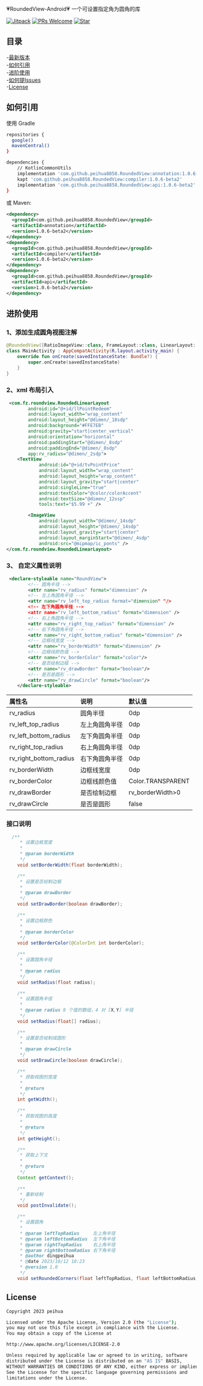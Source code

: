 :heartpulse:RoundedView-Android:heartpulse:
一个可设置指定角为圆角的库

[![Jitpack](https://jitpack.io/v/peihua8858/RoundedView.svg)](https://github.com/peihua8858)
[![PRs Welcome](https://img.shields.io/badge/PRs-Welcome-brightgreen.svg)](https://github.com/peihua8858)
[![Star](https://img.shields.io/github/stars/peihua8858/RoundedView.svg)](https://github.com/peihua8858/RoundedView)


## 目录
-[最新版本](https://github.com/peihua8858/RoundedView/releases/tag/1.0.6-beta2)<br>
-[如何引用](#如何引用)<br>
-[进阶使用](#进阶使用)<br>
-[如何提Issues](https://github.com/peihua8858/RoundedView/wiki/%E5%A6%82%E4%BD%95%E6%8F%90Issues%3F)<br>
-[License](#License)<br>


## 如何引用

使用 Gradle

```sh
repositories {
  google()
  mavenCentral()
}

dependencies {
    // KotlinCommonUtils
    implementation 'com.github.peihua8858.RoundedView:annotation:1.0.6-beta2'
    kapt 'com.github.peihua8858.RoundedView:compiler:1.0.6-beta2'
    implementation 'com.github.peihua8858.RoundedView:api:1.0.6-beta2'
}
```

或 Maven:

```xml
<dependency>
  <groupId>com.github.peihua8858.RoundedView</groupId>
  <artifactId>annotation</artifactId>
  <version>1.0.6-beta2</version>
</dependency>
<dependency>
  <groupId>com.github.peihua8858.RoundedView</groupId>
  <artifactId>compiler</artifactId>
  <version>1.0.6-beta2</version>
</dependency>
<dependency>
  <groupId>com.github.peihua8858.RoundedView</groupId>
  <artifactId>api</artifactId>
  <version>1.0.6-beta2</version>
</dependency>
```

## 进阶使用

### 1、添加生成圆角视图注解

```kotlin
@RoundedView([RatioImageView::class, FrameLayout::class, LinearLayout::class, TextView::class, ConstraintLayout::class])
class MainActivity : AppCompatActivity(R.layout.activity_main) {
    override fun onCreate(savedInstanceState: Bundle?) {
        super.onCreate(savedInstanceState)
    }
}
```

### 2、xml 布局引入
```xml
 <com.fz.roundview.RoundedLinearLayout
        android:id="@+id/llPointRedeem"
        android:layout_width="wrap_content"
        android:layout_height="@dimen/_18sdp"
        android:background="#FFE7EB"
        android:gravity="start|center_vertical"
        android:orientation="horizontal"
        android:paddingStart="@dimen/_8sdp"
        android:paddingEnd="@dimen/_8sdp"
        app:rv_radius="@dimen/_2sdp">
    <TextView
            android:id="@+id/tvPointPrice"
            android:layout_width="wrap_content"
            android:layout_height="wrap_content"
            android:layout_gravity="start|center"
            android:singleLine="true"
            android:textColor="@color/colorAccent"
            android:textSize="@dimen/_12ssp"
            tools:text="$5.99 +" />

        <ImageView
            android:layout_width="@dimen/_14sdp"
            android:layout_height="@dimen/_14sdp"
            android:layout_gravity="start|center"
            android:layout_marginStart="@dimen/_4sdp"
            android:src="@mipmap/ic_ponts" />
</com.fz.roundview.RoundedLinearLayout>
```
### 3、 自定义属性说明
```xml
 <declare-styleable name="RoundView">
        <!-- 圆角半径 -->
        <attr name="rv_radius" format="dimension" />
        <!-- 左上角圆角半径 -->
        <attr name="rv_left_top_radius format="dimension" "/>
        <!-- 左下角圆角半径 -->
        <attr name="rv_left_bottom_radius" format="dimension" />
        <!-- 右上角圆角半径 -->
        <attr name="rv_right_top_radius" format="dimension" />
        <!-- 右下角圆角半径 -->
        <attr name="rv_right_bottom_radius" format="dimension" />
        <!-- 边框线宽度 -->
        <attr name="rv_borderWidth" format="dimension" />
        <!-- 边框线颜色值 -->
        <attr name="rv_borderColor" format="color"/>
        <!-- 是否绘制边框 -->
        <attr name="rv_drawBorder" format="boolean"/>
        <!-- 是否是圆形 -->
        <attr name="rv_drawCircle" format="boolean"/>
    </declare-styleable>
```

属性名 | 说明 | 默认值
:----------- | :----------- | :-----------
rv_radius         | 圆角半径        | 0dp
rv_left_top_radius         | 左上角圆角半径        | 0dp
rv_left_bottom_radius         | 左下角圆角半径        | 0dp
rv_right_top_radius         | 右上角圆角半径        | 0dp
rv_right_bottom_radius         | 右下角圆角半径        | 0dp
rv_borderWidth         | 边框线宽度        | 0dp
rv_borderColor         | 边框线颜色值        | Color.TRANSPARENT
rv_drawBorder         | 是否绘制边框        | rv_borderWidth>0
rv_drawCircle         | 是否是圆形       | false

### 接口说明

``` java
  /**
     * 设置边框宽度
     *
     * @param borderWidth
     */
    void setBorderWidth(float borderWidth);

    /**
     * 设置是否绘制边框
     *
     * @param drawBorder
     */
    void setDrawBorder(boolean drawBorder);

    /**
     * 设置边框颜色
     *
     * @param borderColor
     */
    void setBorderColor(@ColorInt int borderColor);

    /**
     * 设置圆角半径
     *
     * @param radius
     */
    void setRadius(float radius);

    /**
     * 设置圆角半径
     *
     * @param radius 8 个值的数组，4 对 [X,Y] 半径
     */
    void setRadius(float[] radius);

    /**
     * 设置是否绘制成圆形
     *
     * @param drawCircle
     */
    void setDrawCircle(boolean drawCircle);

    /**
     * 获取视图的宽度
     *
     * @return
     */
    int getWidth();

    /**
     * 获取视图的高度
     *
     * @return
     */
    int getHeight();

    /**
     * 获取上下文
     *
     * @return
     */
    Context getContext();

    /**
     * 重新绘制
     */
    void postInvalidate();

    /**
     * 设置圆角
     *
     * @param leftTopRadius     左上角半径
     * @param leftBottomRadius  左下角半径
     * @param rightTopRadius    右上角半径
     * @param rightBottomRadius 右下角半径
     * @author dingpeihua
     * @date 2023/10/12 18:23
     * @version 1.0
     */
    void setRoundedCorners(float leftTopRadius, float leftBottomRadius, float rightTopRadius, float rightBottomRadius);
```


## License

```sh
Copyright 2023 peihua

Licensed under the Apache License, Version 2.0 (the "License");
you may not use this file except in compliance with the License.
You may obtain a copy of the License at

http://www.apache.org/licenses/LICENSE-2.0

Unless required by applicable law or agreed to in writing, software
distributed under the License is distributed on an "AS IS" BASIS,
WITHOUT WARRANTIES OR CONDITIONS OF ANY KIND, either express or implied.
See the License for the specific language governing permissions and
limitations under the License.
```
